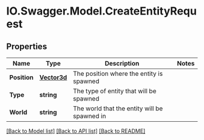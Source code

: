 # IO.Swagger.Model.CreateEntityRequest
## Properties

Name | Type | Description | Notes
------------ | ------------- | ------------- | -------------
**Position** | [**Vector3d**](Vector3d.md) | The position where the entity is spawned | 
**Type** | **string** | The type of entity that will be spawned | 
**World** | **string** | The world that the entity will be spawned in | 

[[Back to Model list]](../README.md#documentation-for-models) [[Back to API list]](../README.md#documentation-for-api-endpoints) [[Back to README]](../README.md)


